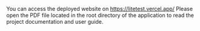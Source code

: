 You can access the deployed website on https://litetest.vercel.app/
Please open the PDF file located in the root directory of the application to read the project documentation and user guide.
